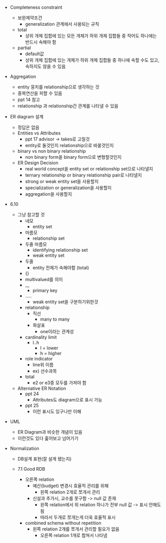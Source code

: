 - Completeness constraint
	- 보완제약조건
		- generalization 관계에서 사용되는 규칙
	- total
		- 상위 개체 집합에 있는 모든 개체가 하위 개체 집합들 중 적어도 하나에는 반드시 속해야 함
	- partial
		- default값
		- 상위 개체 집합에 있는 개체가 하위 개체 집합들 중 하나에 속할 수도 있고, 속하지도 않을 수 있음
- Aggregation
	- entity 뭉치를 relationship으로 생각하는 것
	- 중복연산을 피할 수 있음
	- ppt 14 참고
	- relationship 과 relationship간 관계를 나타낼 수 있음

- ER diagram 설계
	- 정답은 없음
	- Entities vs Attributes
		- ppt 17 advisor -> takes로 고칠것
		- entity로 둘것인지 relationship으로 바꿀것인지
	- binary vs non binary relationship
		- non binary form을 binary form으로 변형할것인지
	- ER Design Decision
		- real world concept을 entity set or relationship set으로 나타낼지
		- ternary relationship or binary relationship pair로 나타낼지
		- strong or weak entity set을 사용할지
		- specialization or generalization을 사용할지
		- aggregation을 사용할지
- 6.10 
	- 그냥 참고할 것
		- 네모
			- entity set
		- 마름모
			- relationship set
		- 두줄 마름모
			- identifying relationship set
			- weak entity set
		- 두줄
			- entity 전체가 속해야함 (total)
		- {}
		- multivalued를 의미
		- __
			- primary key
		- .....
			- weak entity set을 구분하기위한것
		- relationship
			- 직선
				-  many to many
			- 화살표
				- one이라는 관계성
		- cardinality limit
			- l..h
				- l = lower
				- h = higher
		- role indicator
			- line위 이름
			- ex) 선수과목
		- total
			- e2 or e3중 모두를 가져야 함
	- Alternative ER Notation
		- ppt 24
			- Attributes도 diagram으로 표시 가능
		- ppt 25
			- 이런 표시도 있구나만 이해
- UML
	- ER Diagram과 비슷한 개념이 있음
	- 이런것도 있다 훑어보고 넘어가기

- Normalization
	- DB설계 표현(잘 설계 됐는지)
	
	- 7.1 Good RDB
		- 오른쪽 relation
			- 예산(budget) 변경시 효율적 관리를 위해
				- 왼쪽 relation 2개로 쪼개서 관리
			- 신설과 추가시, 교수를 못구함 -> null 값 존재
				- 왼쪽 relation에서 위 relation 하나가 전부 null 값 -> 표시 안해도 됨
				- 따라서 두개로 쪼개는게 더욱 효율적 표시
		- combined schema without repetition
			- 왼쪽 relation 2개를 쪼개서 관리할 필요가 없음
				- 오른쪽 relation 1개로 합쳐서 나타냄